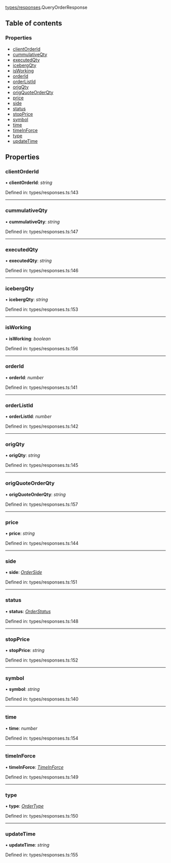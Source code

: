 [types/responses](../modules/Module:-types/responses).QueryOrderResponse

## Table of contents

### Properties

- [clientOrderId](./Interface:-QueryOrderResponse#clientorderid)
- [cummulativeQty](./Interface:-QueryOrderResponse#cummulativeqty)
- [executedQty](./Interface:-QueryOrderResponse#executedqty)
- [icebergQty](./Interface:-QueryOrderResponse#icebergqty)
- [isWorking](./Interface:-QueryOrderResponse#isworking)
- [orderId](./Interface:-QueryOrderResponse#orderid)
- [orderListId](./Interface:-QueryOrderResponse#orderlistid)
- [origQty](./Interface:-QueryOrderResponse#origqty)
- [origQuoteOrderQty](./Interface:-QueryOrderResponse#origquoteorderqty)
- [price](./Interface:-QueryOrderResponse#price)
- [side](./Interface:-QueryOrderResponse#side)
- [status](./Interface:-QueryOrderResponse#status)
- [stopPrice](./Interface:-QueryOrderResponse#stopprice)
- [symbol](./Interface:-QueryOrderResponse#symbol)
- [time](./Interface:-QueryOrderResponse#time)
- [timeInForce](./Interface:-QueryOrderResponse#timeinforce)
- [type](./Interface:-QueryOrderResponse#type)
- [updateTime](./Interface:-QueryOrderResponse#updatetime)

## Properties

### clientOrderId

• **clientOrderId**: *string*

Defined in: types/responses.ts:143

___

### cummulativeQty

• **cummulativeQty**: *string*

Defined in: types/responses.ts:147

___

### executedQty

• **executedQty**: *string*

Defined in: types/responses.ts:146

___

### icebergQty

• **icebergQty**: *string*

Defined in: types/responses.ts:153

___

### isWorking

• **isWorking**: *boolean*

Defined in: types/responses.ts:156

___

### orderId

• **orderId**: *number*

Defined in: types/responses.ts:141

___

### orderListId

• **orderListId**: *number*

Defined in: types/responses.ts:142

___

### origQty

• **origQty**: *string*

Defined in: types/responses.ts:145

___

### origQuoteOrderQty

• **origQuoteOrderQty**: *string*

Defined in: types/responses.ts:157

___

### price

• **price**: *string*

Defined in: types/responses.ts:144

___

### side

• **side**: [*OrderSide*](../modules/Module:-types/enums#orderside)

Defined in: types/responses.ts:151

___

### status

• **status**: [*OrderStatus*](../modules/Module:-types/enums#orderstatus)

Defined in: types/responses.ts:148

___

### stopPrice

• **stopPrice**: *string*

Defined in: types/responses.ts:152

___

### symbol

• **symbol**: *string*

Defined in: types/responses.ts:140

___

### time

• **time**: *number*

Defined in: types/responses.ts:154

___

### timeInForce

• **timeInForce**: [*TimeInForce*](../modules/Module:-types/enums#timeinforce)

Defined in: types/responses.ts:149

___

### type

• **type**: [*OrderType*](../modules/Module:-types/enums#ordertype)

Defined in: types/responses.ts:150

___

### updateTime

• **updateTime**: *string*

Defined in: types/responses.ts:155
